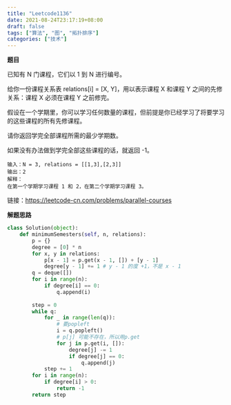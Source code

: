 ```yaml
---
title: "Leetcode1136"
date: 2021-08-24T23:17:19+08:00
draft: false
tags: ["算法", "图", "拓扑排序"]
categories: ["技术"]
---
```


**题目**

已知有 N 门课程，它们以 1 到 N 进行编号。

给你一份课程关系表 relations[i] = [X, Y]，用以表示课程 X 和课程 Y 之间的先修关系：课程 X 必须在课程 Y 之前修完。

假设在一个学期里，你可以学习任何数量的课程，但前提是你已经学习了将要学习的这些课程的所有先修课程。

请你返回学完全部课程所需的最少学期数。

如果没有办法做到学完全部这些课程的话，就返回 -1。

```
输入：N = 3, relations = [[1,3],[2,3]]
输出：2
解释：
在第一个学期学习课程 1 和 2，在第二个学期学习课程 3。
```

链接：https://leetcode-cn.com/problems/parallel-courses

**解题思路**

```python
class Solution(object):
    def minimumSemesters(self, n, relations):
        p = {}
        degree = [0] * n
        for x, y in relations:
            p[x - 1] = p.get(x - 1, []) + [y - 1]
            degree[y - 1] += 1 # y - 1 的度 +1，不是 x - 1
        q = deque([])
        for i in range(n):
            if degree[i] == 0:
                q.append(i)
        
        step = 0
        while q:
            for _ in range(len(q)):
                # 要popleft
                i = q.popleft()
                # p[j] 可能不存在，所以用p.get
                for j in p.get(i, []):
                    degree[j] -= 1
                    if degree[j] == 0:
                        q.append(j)
            step += 1
        for i in range(n):
            if degree[i] > 0:
                return -1
        return step
```